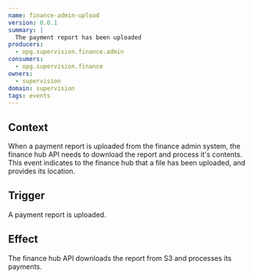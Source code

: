 ```yaml
---
name: finance-admin-upload
version: 0.0.1
summary: |
  The payment report has been uploaded
producers:
  - opg.supervision.finance.admin
consumers:
  - opg.supervision.finance
owners:
  - supervision
domain: supervision   
tags: events
---
```


## Context

When a payment report is uploaded from the finance admin system, the finance hub API needs to download the report and process it's contents. This event indicates to the finance hub that a file has been uploaded, and provides its location.

## Trigger

A payment report is uploaded.

## Effect

The finance hub API downloads the report from S3 and processes its payments.






